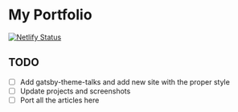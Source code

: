 # My Portfolio

[![Netlify Status](https://api.netlify.com/api/v1/badges/6c5ab50c-b5ad-4c2f-a933-860a7bfc8530/deploy-status)](https://app.netlify.com/sites/gifted-dubinsky-50dab2/deploys)

## TODO

- [ ] Add gatsby-theme-talks and add new site with the proper style
- [ ] Update projects and screenshots
- [ ] Port all the articles here
